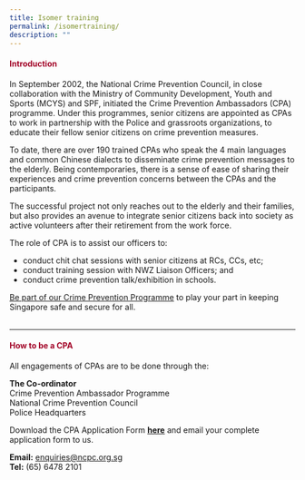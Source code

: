 ```yaml
---
title: Isomer training
permalink: /isomertraining/
description: ""
---
```

#### <font style="color:#a20427;">Introduction</font>

In September 2002, the National Crime Prevention Council, in close collaboration with the Ministry of Community Development, Youth and Sports (MCYS) and SPF, initiated the Crime Prevention Ambassadors (CPA) programme. Under this programmes, senior citizens are appointed as CPAs to work in partnership with the Police and grassroots organizations, to educate their fellow senior citizens on crime prevention measures. 

To date, there are over 190 trained CPAs who speak the 4 main languages and common Chinese dialects to disseminate crime prevention messages to the elderly. Being contemporaries, there is a sense of ease of sharing their experiences and crime prevention concerns between the CPAs and the participants.

The successful project not only reaches out to the elderly and their families, but also provides an avenue to integrate senior citizens back into society as active volunteers after their retirement from the work force.

The role of CPA is to assist our officers to:

*   conduct chit chat sessions with senior citizens at RCs, CCs, etc;
*   conduct training session with NWZ Liaison Officers; and
*   conduct crime prevention talk/exhibition in schools.

[Be part of our Crime Prevention Programme](https://www.mha.gov.sg/volunteers/home-team-volunteer-scheme/detail/Details/crime-prevention-ambassador-ncpc)&nbsp;to play your part in keeping Singapore safe and secure for all.<br><br>

<hr>

#### <font style="color:#a20427;">How to be a CPA</font>

All engagements of CPAs are to be done through the:  
  
**The Co-ordinator**  
Crime Prevention Ambassador Programme  
National Crime Prevention Council  
Police Headquarters 

Download the CPA Application Form&nbsp;[**here**](https://www.ncpc.org.sg/downloads/CPA%20Application%20form.doc)&nbsp;and email your complete application form to us.

**Email:**&nbsp;[enquiries@ncpc.org.sg](mailto:enquiries@ncpc.org.sg)  
**Tel:**&nbsp;(65) 6478 2101